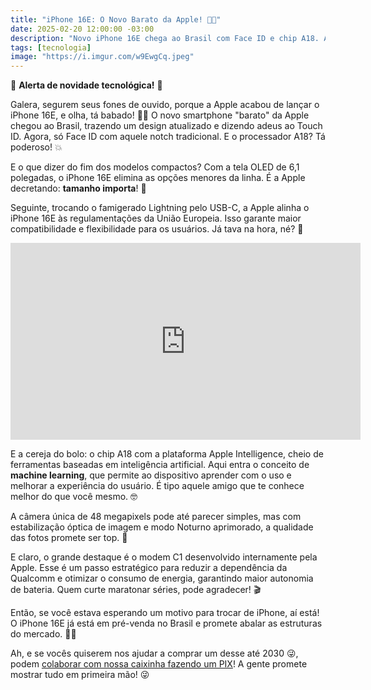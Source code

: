 ```yaml
---
title: "iPhone 16E: O Novo Barato da Apple! 📱✨"
date: 2025-02-20 12:00:00 -03:00
description: "Novo iPhone 16E chega ao Brasil com Face ID e chip A18. Ajude-nos a comprar um até 2030! (risos) Faça um PIX! 😜"
tags: [tecnologia]
image: "https://i.imgur.com/w9EwgCq.jpeg"
---
```


📱 **Alerta de novidade tecnológica!** 🚨

Galera, segurem seus fones de ouvido, porque a Apple acabou de lançar o iPhone 16E, e olha, tá babado! 🕺💃 O novo smartphone "barato" da Apple chegou ao Brasil, trazendo um design atualizado e dizendo adeus ao Touch ID. Agora, só Face ID com aquele notch tradicional. E o processador A18? Tá poderoso! 💥

E o que dizer do fim dos modelos compactos? Com a tela OLED de 6,1 polegadas, o iPhone 16E elimina as opções menores da linha. É a Apple decretando: **tamanho importa**! 📏

Seguinte, trocando o famigerado Lightning pelo USB-C, a Apple alinha o iPhone 16E às regulamentações da União Europeia. Isso garante maior compatibilidade e flexibilidade para os usuários. Já tava na hora, né? 🔌

<iframe width="560" height="315" src="https://www.youtube.com/embed/mFuyX1XgJFg?si=mtKb8gEgDvuCPwAX" title="YouTube video player" frameborder="0" allow="accelerometer; autoplay; clipboard-write; encrypted-media; gyroscope; picture-in-picture; web-share" referrerpolicy="strict-origin-when-cross-origin" allowfullscreen></iframe>

E a cereja do bolo: o chip A18 com a plataforma Apple Intelligence, cheio de ferramentas baseadas em inteligência artificial. Aqui entra o conceito de **machine learning**, que permite ao dispositivo aprender com o uso e melhorar a experiência do usuário. É tipo aquele amigo que te conhece melhor do que você mesmo. 🤓

A câmera única de 48 megapixels pode até parecer simples, mas com estabilização óptica de imagem e modo Noturno aprimorado, a qualidade das fotos promete ser top. 📸

E claro, o grande destaque é o modem C1 desenvolvido internamente pela Apple. Esse é um passo estratégico para reduzir a dependência da Qualcomm e otimizar o consumo de energia, garantindo maior autonomia de bateria. Quem curte maratonar séries, pode agradecer! 🎬

Então, se você estava esperando um motivo para trocar de iPhone, aí está! O iPhone 16E já está em pré-venda no Brasil e promete abalar as estruturas do mercado. 📱✨

Ah, e se vocês quiserem nos ajudar a comprar um desse até 2030 😜, podem [colaborar com nossa caixinha fazendo um PIX](https://tisha.geanramos.com.br/cafezinho)! A gente promete mostrar tudo em primeira mão! 😜
